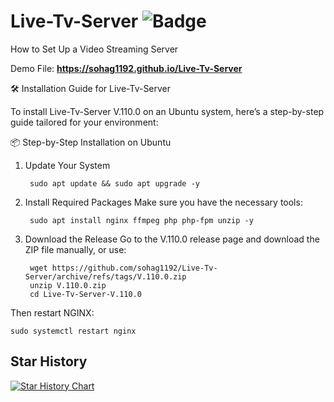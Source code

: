 # Live-Tv-Server  ![Badge](https://hitscounter.dev/api/hit?url=https%3A%2F%2Fgithub.com%2Fsohag1192%2FLive-Tv-Server&label=&icon=github&color=%23198754&message=&style=flat-square&tz=UTC)
How to Set Up a Video Streaming Server  

Demo File: **https://sohag1192.github.io/Live-Tv-Server**


🛠️ Installation Guide for Live-Tv-Server

To install Live-Tv-Server V.110.0 on an Ubuntu system, here’s a step-by-step guide tailored for your environment:

📦 Step-by-Step Installation on Ubuntu
1. Update Your System


        sudo apt update && sudo apt upgrade -y


3. Install Required Packages
Make sure you have the necessary tools:

        sudo apt install nginx ffmpeg php php-fpm unzip -y


4. Download the Release
Go to the V.110.0 release page and download the ZIP file manually, or use:

        wget https://github.com/sohag1192/Live-Tv-Server/archive/refs/tags/V.110.0.zip
        unzip V.110.0.zip
        cd Live-Tv-Server-V.110.0

Then restart NGINX:

    sudo systemctl restart nginx




## Star History

[![Star History Chart](https://api.star-history.com/svg?repos=sohag1192/Live-Tv-Server&type=Date)](https://www.star-history.com/#sohag1192/Live-Tv-Server&Date)
